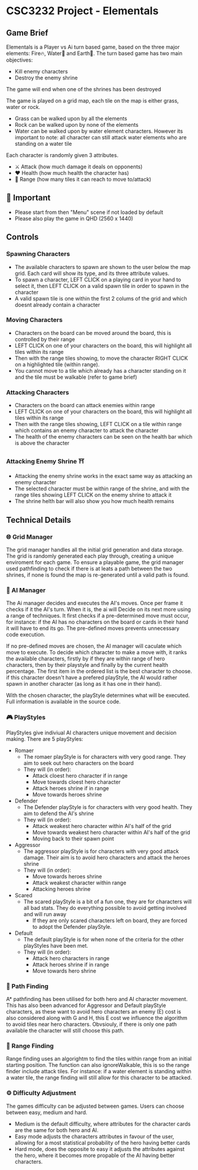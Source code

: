 # CSC3232 Project - Elementals

## Game Brief 
Elementals is a Player vs Ai turn based game, based on the three major elements: Fire🔥, Water🌊 and Earth🌿. The turn based game has two main objectives:

- Kill enemy characters
- Destroy the enemy shrine

The game will end when one of the shrines has been destroyed

The game is played on a grid map, each tile on the map is either grass, water or rock. 

- Grass can be walked upon by all the elements
- Rock can be walked upon by none of the elements
- Water can be walked upon by water element characters. However its important to note: all character can still attack water elements who are standing on a water tile 

Each character is randomly given 3 attributes.

- ⚔ Attack (how much damage it deals on opponents)
- ❤ Health (how much health the character has)
- 🎯 Range (how many tiles it can reach to move to/attack)

## 🚨 Important

- Please start from then "Menu" scene if not loaded by default
- Please also play the game in QHD (2560 x 1440) 

## Controls

### Spawning Characters
- The available characters to spawn are shown to the user below the map grid. Each card will show its type, and its three attribute values.
- To spawn a character, LEFT CLICK on a playing card in your hand to select it, then LEFT CLICK on a valid spawn tile in order to spawn in the character
- A valid spawn tile is one within the first 2 colums of the grid and which doesnt already contain a character

### Moving Characters
- Characters on the board can be moved around the board, this is controlled by their range
- LEFT CLICK on one of your characters on the board, this will highlight all tiles within its range
- Then with the range tiles showing, to move the character RIGHT CLICK on a highlighted tile (within range).
- You cannot move to a tile which already has a character standing on it and the tile must be walkable (refer to game brief)

### Attacking Characters 
- Characters on the board can attack enemies within range
- LEFT CLICK on one of your characters on the board, this will highlight all tiles within its range
- Then with the range tiles showing, LEFT CLICK on a tile within range which contains an enemy character to attack the character
- The health of the enemy characters can be seen on the health bar which is above the character

### Attacking Enemy Shrine ⛩
- Attacking the enemy shrine works in the exact same way as attacking an enemy character
- The selected character must be within range of the shrine, and with the range tiles showing LEFT CLICK on the enemy shrine to attack it
- The shrine helth bar will also show you how much health remains



## Technical Details

### 🌐 Grid Manager
The grid manager handles all the initial grid generation and data storage. The grid is randomly generated each play through, creating a unique enviroment for each game. To ensure a playable game, the grid manager used pathfinding to check if there is at leats a path between the two shrines, if none is found the map is re-generated until a valid path is found.

### 🤖 AI Manager
The Ai manager decides and executes the AI's moves. Once per frame it checks if it the AI's turn. When it is, the ai will Decide on its next more using a range of techniques. It first checks if a pre-determined move must occur, for instance: if the AI has no characters on the board or cards in their hand it will have to end its go. The pre-defined moves prevents unnecessary code execution. 

If no pre-defined moves are chosen, the AI manager will caculate which move to execute. To decide which character to make a move with, it ranks the available characters, firstly by if they are within range of hero characters, then by their playstyle and finally by the current health percentage. The first item in the ordered list is the best character to choose. if this character doesn't have a prefered playStyle, the AI would rather spawn in another character (as long as it has one in their hand).

With the chosen character, the playStyle determines what will be executed. Full information is available in the source code.

### 🎮 PlayStyles
PlayStyles give indiviual AI characters unique movement and decision making. There are 5 playStyles:

- Romaer
    - The romaer playStyle is for characters with very good range. They aim to seek out hero characters on the board 
    - They will (in order):
        - Attack cloest hero character if in range
        - Move towards cloest hero character
        - Attack heroes shrine if in range
        - Move towards heroes shrine
- Defender
    - The Defender playStyle is for characters with very good health. They aim to defend the AI's shrine 
    - They will (in order):
        - Attack weakest hero character within AI's half of the grid
        - Move towards weakest hero character within AI's half of the grid
        - Moving back to their spawn point
- Aggressor
    - The aggressor playStyle is for characters with very good attack damage. Their aim is to avoid hero characters and attack the heroes shrine
    - They will (in order):
        - Move towards heroes shrine
        - Attack weakest character within range
        - Attacking heroes shrine
- Scared
    - The scared playStyle is a bit of a fun one, they are for characters will all bad stats. They do everything possible to avoid getting involved and will run away
        - If they are only scared characters left on board, they are forced to adopt the Defender playStyle. 
- Default
    - The default playStyle is for when none of the criteria for the other playStyles have been met. 
    - They will (in order):
        - Attack hero characters in range
        - Attack heroes shrine if in range
        - Move towards hero shrine 

### 📍 Path Finding

A* pathfinding has been utilised for both hero and AI character movement. This has also been advanced for Aggressor and Default playStyle characters, as these want to avoid hero characters an enemy (E) cost is also considered along with G and H, this E cost we influence the algorithm to avoid tiles near hero characters. Obvsiouly, if there is only one path available the character will still choose this path. 

### 🎯 Range Finding

Range finding uses an algorightm to find the tiles within range from an initial starting position. The function can also ignoreWalkable, this is so the range finder include attack tiles. For instance: if a water element is standing within a water tile, the range finding will still allow for this character to be attacked. 

### ⚙ Difficulty Adjustment

The games difficulty can be adjusted between games. Users can choose between easy, medium and hard. 

- Medium is the default difficulty, where attributes for the character cards are the same for both hero and AI. 
- Easy mode adjusts the characters attributes in favour of the user, allowing for a most statistical probability of the hero having better cards
- Hard mode, does the opposite to easy it adjusts the attributes against the hero, where it becomes more propable of the AI having better characters.